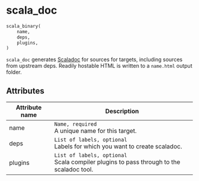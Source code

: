 # scala_doc

```python
scala_binary(
    name,
    deps,
    plugins,
)
```

`scala_doc` generates [Scaladoc](https://docs.scala-lang.org/style/scaladoc.html) for sources
for targets, including sources from upstream deps. Readily hostable HTML is written to a `name.html` output folder.

## Attributes

| Attribute name        | Description                                           |
| --------------------- | ----------------------------------------------------- |
| name                  | `Name, required` <br> A unique name for this target.
| deps                  | `List of labels, optional` <br> Labels for which you want to create scaladoc.
| plugins               | `List of labels, optional` <br> Scala compiler plugins to pass through to the scaladoc tool.